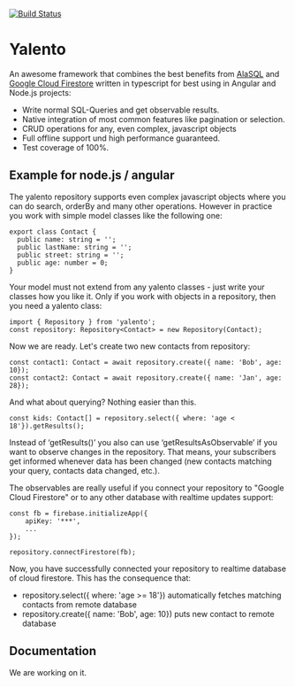 
[![Build Status](https://travis-ci.com/miegli/yalento.svg?branch=master)](https://travis-ci.com/miegli/yalento)  
  
# Yalento  
An awesome framework that combines the best benefits from [AlaSQL](http://alasql.org) and [Google Cloud Firestore](https://firebase.google.com/docs/firestore) written in typescript for best using in Angular and Node.js projects:

- Write normal SQL-Queries and get observable results.
- Native integration of most common features like pagination or selection.
- CRUD operations for any, even complex, javascript objects
- Full offline support und high performance guaranteed.
- Test coverage of 100%.

## Example for node.js / angular

The yalento repository supports even complex javascript objects where you can do search, orderBy and many other operations. However in practice you work with simple model classes like the following one:

    export class Contact {  
      public name: string = '';  
      public lastName: string = '';
      public street: string = '';
      public age: number = 0;
    }

Your model must not extend from any yalento classes - just write your classes how you like it. Only if you work with objects in a repository, then you need a yalento class:

    import { Repository } from 'yalento';
    const repository: Repository<Contact> = new Repository(Contact);
   

Now we are ready. Let's create two new contacts from repository:

    const contact1: Contact = await repository.create({ name: 'Bob', age: 10});
    const contact2: Contact = await repository.create({ name: 'Jan', age: 28});

And what about querying? Nothing easier than this.

    const kids: Contact[] = repository.select({ where: 'age < 18'}).getResults();

Instead of ‘getResults()’ you also can use ‘getResultsAsObservable’ if you want to observe changes in the repository. That means, your subscribers get informed whenever data has been changed (new contacts matching your query, contacts data changed, etc.). 

The observables are really useful if you connect your repository to "Google Cloud Firestore" or to any other database with realtime updates support:

    const fb = firebase.initializeApp({  
	    apiKey: '***',
	    ...
    });
    
    repository.connectFirestore(fb);
    
Now, you have successfully connected your repository to realtime database of cloud firestore. This has the consequence that:

 - repository.select({ where: 'age >= 18'}) automatically fetches matching contacts from remote database
 - repository.create({ name: 'Bob', age: 10}) puts new contact to remote database


## Documentation

We are working on it.